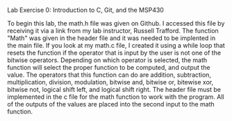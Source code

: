 Lab Exercise 0: Introduction to C, Git, and the MSP430

To begin this lab, the math.h file was given on Github. I accessed this file by receiving it via a link from my lab instructor, Russell Trafford. The function "Math" was given in the header file and it was needed to be implented in the main file. If you look at my math.c file, I created it using a while loop that resets the function if the operator that is input by the user is not one of the bitwise operators. Depending on which operator is selected, the math function will select the proper function to be computed, and output the value. The operators that this function can do are addition, subtraction, multiplication, division, modulation, bitwise and, bitwise or, bitewise xor, bitwise not, logical shift left, and logical shift right. The header file must be implemented in the c file for the math function to work with the program. All of the outputs of the values are placed into the second input to the math function.
